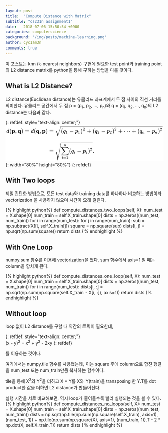 ```yaml
---
layout: post
title:  "Compute Distance with Matrix"
subtitle: "cs231n assignment1"
date:   2018-07-06 15:50:54 +0900
categories: computerscience
background: '/img/posts/machine-learning.png'
author: cyc1am3n
comments: true
---
```

이 포스트는 knn (k-nearest neighbors) 구현에 필요한 test point와 training point의 L2 distance matrix를 python을 통해 구하는 방법을 다룰 것이다.  

## What is L2 Distance?
L2 distance(Euclidean distance)는 유클리드 좌표계에서 두 점 사이의 직선 거리를 의미한다. 유클리드 공간에서 두 점 p = (p<sub>1</sub>, p<sub>2</sub>, ..., p<sub>n</sub>)와 q = (q<sub>1</sub>, q<sub>2</sub>, ..., q<sub>n</sub>)의 L2 distance는 다음과 같다.  

{: refdef: style="text-align: center;"}  
![그림1](/img/posts/compute_distance/l2distance.svg){: width="80%" height="80%"} 
{: refdef}

## With Two loops  
제일 간단한 방법으로, 모든 test data와 training data를 하나하나 비교하는 방법이라 vectorization 을 사용하지 않으며 시간이 오래 걸린다.  

{% highlight python%}
def compute_distances_two_loops(self, X):
    num_test = X.shape[0]
    num_train = self.X_train.shape[0]
    dists = np.zeros((num_test, num_train))
    for i in range(num_test):
         for j in range(num_train):
            sub = np.subtract(X[i], self.X_train[j])
            square = np.square(sub)
            dists[i, j] = np.sqrt(np.sum(square))
    return dists
{% endhighlight %}
 

## With One Loop  
numpy.sum 함수를 이용해 vectorization을 했다.  sum 함수에서 axis=1 일 때는 column을 합치게 된다.  

{% highlight python%}
def compute_distances_one_loop(self, X):
    num_test = X.shape[0]
    num_train = self.X_train.shape[0]
    dists = np.zeros((num_test, num_train))
    for i in range(num_test):
         dists[i, :] = np.sqrt(np.sum(np.square(self.X_train - X[i, :]), axis=1))
    return dists
{% endhighlight %}


## Without loop  
loop 없이 L2 distance를 구할 때 약간의 트릭이 필요한데, 

{: refdef: style="text-align: center;"}  
(x - y)<sup>2</sup> = x<sup>2</sup> + y<sup>2</sup> - 2xy
{: refdef}  

를 이용하는 것이다.  

여기에서는 numpy.tile 함수를 사용했는데, 이는 square 후에 column으로 합친 행렬을 num_test 또는 num_train만큼 복사하는 함수이다.  

tile을 통해 X<sup>2</sup>와 Y<sup>2</sup>을 더하고 X * Y를 X와 Y(train)을 transposing 한 Y.T를 dot product한 값을 더하면 L2 distance가 만들어진다.   

실행 시간을 서로 비교해보면, 역시 loop가 줄어들수록 빨리 실행되는 것을 볼 수 있다.   
{% highlight python%}
def compute_distances_no_loops(self, X):
    num_test = X.shape[0]
    num_train = self.X_train.shape[0]
    dists = np.zeros((num_test, num_train))
    dists = np.sqrt(np.tile(np.sum(np.square(self.X_train), axis=1), (num_test, 1)) + np.tile(np.sum(np.square(X), axis=1), (num_train, 1)).T - 2 * np.dot(X, self.X_train.T))
    return dists
{% endhighlight %}